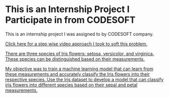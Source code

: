 # This is an Internship Project I Participate in from CODESOFT

This is an internship project I was assigned to by CODESOFT company.

<a href = /> Click here for a step wise video approach I took to soft this problem. 

There are three species of Iris flowers: setosa, versicolor,
and virginica. These species can be distinguished based on their
measurements. 

My objective was to train a machine learning model that can learn from
these measurements and accurately classify the Iris flowers into
their respective species.
Use the Iris dataset to develop a model that can classify iris
flowers into different species based on their sepal and petal
measurements.
